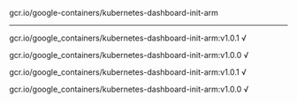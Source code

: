 gcr.io/google-containers/kubernetes-dashboard-init-arm 

----
gcr.io/google_containers/kubernetes-dashboard-init-arm:v1.0.1 √

gcr.io/google_containers/kubernetes-dashboard-init-arm:v1.0.0 √

gcr.io/google_containers/kubernetes-dashboard-init-arm:v1.0.1 √

gcr.io/google_containers/kubernetes-dashboard-init-arm:v1.0.0 √


